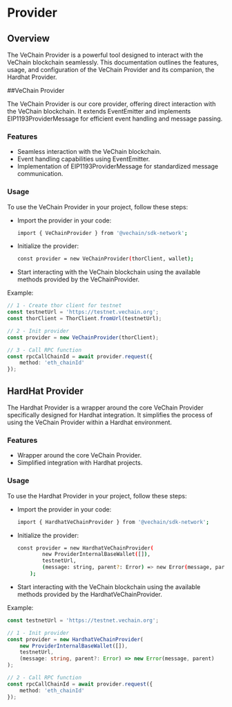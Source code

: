 # Provider

## Overview

The VeChain Provider is a powerful tool designed to interact with the VeChain blockchain seamlessly. This documentation outlines the features, usage, and configuration of the VeChain Provider and its companion, the Hardhat Provider.

##VeChain Provider

The VeChain Provider is our core provider, offering direct interaction with the VeChain blockchain. It extends EventEmitter and implements EIP1193ProviderMessage for efficient event handling and message passing.

### Features

 - Seamless interaction with the VeChain blockchain.
 - Event handling capabilities using EventEmitter.
 - Implementation of EIP1193ProviderMessage for standardized message communication.

### Usage

To use the VeChain Provider in your project, follow these steps:
 - Import the provider in your code:
    ``` bash
    import { VeChainProvider } from '@vechain/sdk-network';
    ```
 - Initialize the provider:
    ``` bash
    const provider = new VeChainProvider(thorClient, wallet);
    ```
 - Start interacting with the VeChain blockchain using the available methods provided by the VeChainProvider.

Example:
```typescript { name=vechain-provider, category=example }
// 1 - Create thor client for testnet
const testnetUrl = 'https://testnet.vechain.org';
const thorClient = ThorClient.fromUrl(testnetUrl);

// 2 - Init provider
const provider = new VeChainProvider(thorClient);

// 3 - Call RPC function
const rpcCallChainId = await provider.request({
    method: 'eth_chainId'
});
```

## HardHat Provider

The Hardhat Provider is a wrapper around the core VeChain Provider specifically designed for Hardhat integration. It simplifies the process of using the VeChain Provider within a Hardhat environment.

### Features

 - Wrapper around the core VeChain Provider.
 - Simplified integration with Hardhat projects.

### Usage

To use the Hardhat Provider in your project, follow these steps:
 - Import the provider in your code:
    ``` bash
    import { HardhatVeChainProvider } from '@vechain/sdk-network';
    ```
 - Initialize the provider:
    ``` bash
    const provider = new HardhatVeChainProvider(
            new ProviderInternalBaseWallet([]),
            testnetUrl,
            (message: string, parent?: Error) => new Error(message, parent)
        );
    ```
 - Start interacting with the VeChain blockchain using the available methods provided by the HardhatVeChainProvider.

Example:
```typescript { name=vechain-hardhat-provider, category=example }
const testnetUrl = 'https://testnet.vechain.org';

// 1 - Init provider
const provider = new HardhatVeChainProvider(
    new ProviderInternalBaseWallet([]),
    testnetUrl,
    (message: string, parent?: Error) => new Error(message, parent)
);

// 2 - Call RPC function
const rpcCallChainId = await provider.request({
    method: 'eth_chainId'
});
```
